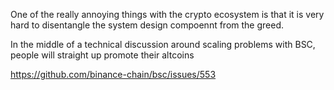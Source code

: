 One of the really annoying things with the crypto ecosystem is that it is very hard to disentangle the system design compoennt from the greed.

In the middle of a technical discussion around scaling problems with BSC, people will straight up promote their altcoins

https://github.com/binance-chain/bsc/issues/553
